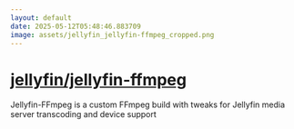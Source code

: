 ```yaml
---
layout: default
date: 2025-05-12T05:48:46.883709
image: assets/jellyfin_jellyfin-ffmpeg_cropped.png
---
```


# [jellyfin/jellyfin-ffmpeg](https://github.com/jellyfin/jellyfin-ffmpeg)

Jellyfin-FFmpeg is a custom FFmpeg build with tweaks for Jellyfin media server transcoding and device support
